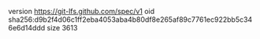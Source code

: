 version https://git-lfs.github.com/spec/v1
oid sha256:d9b2f4d06c1ff2eba4053aba4b80df8e265af89c7761ec922bb5c346e6d14ddd
size 3613
